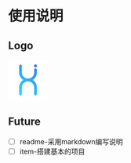 # 使用说明

## Logo

![hcc-logo][hcc-logo]

## Future

- [ ] readme-采用markdown编写说明
- [ ] item-搭建基本的项目

[hcc-logo]:./img/favicon.ico